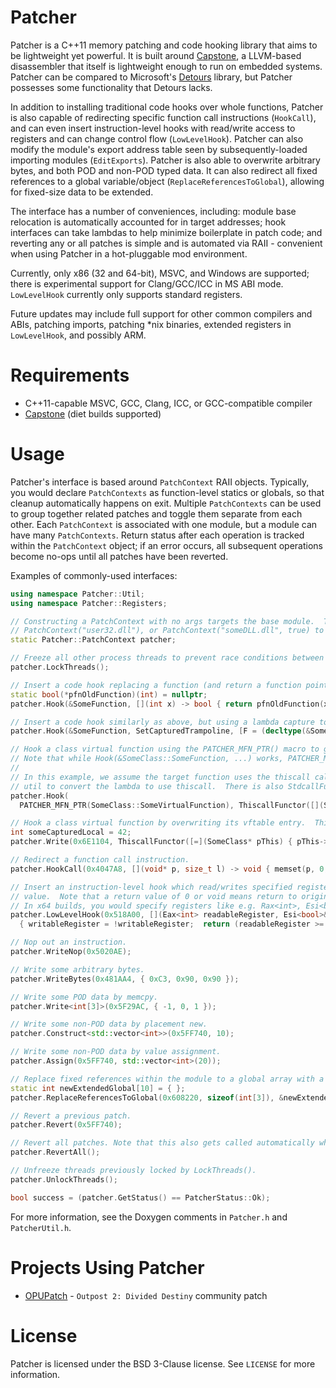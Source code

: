 # Patcher

Patcher is a C++11 memory patching and code hooking library that aims to be lightweight yet powerful. It is built around [Capstone](https://www.capstone-engine.org/), a LLVM-based disassembler that itself is lightweight enough to run on embedded systems. Patcher can be compared to Microsoft's [Detours](https://github.com/microsoft/detours) library, but Patcher possesses some functionality that Detours lacks.

In addition to installing traditional code hooks over whole functions, Patcher is also capable of redirecting specific function call instructions (`HookCall`), and can even insert instruction-level hooks with read/write access to registers and can change control flow (`LowLevelHook`). Patcher can also modify the module's export address table seen by subsequently-loaded importing modules (`EditExports`). Patcher is also able to overwrite arbitrary bytes, and both POD and non-POD typed data. It can also redirect all fixed references to a global variable/object (`ReplaceReferencesToGlobal`), allowing for fixed-size data to be extended.

The interface has a number of conveniences, including: module base relocation is automatically accounted for in target addresses; hook interfaces can take lambdas to help minimize boilerplate in patch code; and reverting any or all patches is simple and is automated via RAII - convenient when using Patcher in a hot-pluggable mod environment.

Currently, only x86 (32 and 64-bit), MSVC, and Windows are supported; there is experimental support for Clang/GCC/ICC in MS ABI mode. `LowLevelHook` currently only supports standard registers.

Future updates may include full support for other common compilers and ABIs, patching imports, patching \*nix binaries, extended registers in `LowLevelHook`, and possibly ARM.

# Requirements

* C++11-capable MSVC, GCC, Clang, ICC, or GCC-compatible compiler
* [Capstone](https://www.capstone-engine.org/) (diet builds supported)

# Usage

Patcher's interface is based around `PatchContext` RAII objects. Typically, you would declare `PatchContexts` as function-level statics or globals, so that cleanup automatically happens on exit. Multiple `PatchContexts` can be used to group together related patches and toggle them separate from each other. Each `PatchContext` is associated with one module, but a module can have many `PatchContexts`. Return status after each operation is tracked within the `PatchContext` object; if an error occurs, all subsequent operations become no-ops until all patches have been reverted.

Examples of commonly-used interfaces:

```C++
using namespace Patcher::Util;
using namespace Patcher::Registers;

// Constructing a PatchContext with no args targets the base module.  To target other modules, we could do e.g.
// PatchContext("user32.dll"), or PatchContext("someDLL.dll", true) to load and hold a reference to the module.
static Patcher::PatchContext patcher;

// Freeze all other process threads to prevent race conditions between patching and executing.
patcher.LockThreads();

// Insert a code hook replacing a function (and return a function pointer used to call the original function).
static bool(*pfnOldFunction)(int) = nullptr;
patcher.Hook(&SomeFunction, [](int x) -> bool { return pfnOldFunction(x+1); }, &pfnOldFunction);

// Insert a code hook similarly as above, but using a lambda capture to hold the original function pointer.
patcher.Hook(&SomeFunction, SetCapturedTrampoline, [F = (decltype(&SomeFunction))0](int x) -> bool { return F(x+1); });

// Hook a class virtual function using the PATCHER_MFN_PTR() macro to get its address.
// Note that while Hook(&SomeClass::SomeFunction, ...) works, PATCHER_MFN_PTR() is more robust for virtual functions.
//
// In this example, we assume the target function uses the thiscall calling convention, so we use the ThiscallFunctor
// util to convert the lambda to use thiscall.  There is also StdcallFunctor, FastcallFunctor, and VectorcallFunctor.
patcher.Hook(
  PATCHER_MFN_PTR(SomeClass::SomeVirtualFunction), ThiscallFunctor([](SomeClass* pThis, int x) { pThis->someField_ -= x; }));

// Hook a class virtual function by overwriting its vftable entry.  This will not hook the function for subclasses.
int someCapturedLocal = 42;
patcher.Write(0x6E1104, ThiscallFunctor([=](SomeClass* pThis) { pThis->someField_ -= someCapturedLocal; }));

// Redirect a function call instruction.
patcher.HookCall(0x4047A8, [](void* p, size_t l) -> void { memset(p, 0, l); });

// Insert an instruction-level hook which read/writes specified registers and maybe changes control flow via return
// value.  Note that a return value of 0 or void means return to origin.  Esp<T&, N> references (esp + N) on the stack.
// In x64 builds, you would specify registers like e.g. Rax<int>, Esi<bool>&, Rsp<int&, 24>.
patcher.LowLevelHook(0x518A00, [](Eax<int> readableRegister, Esi<bool>& writableRegister, Esp<int&, 12> stackValue)
  { writableRegister = !writableRegister;  return (readableRegister >= stackValue) ? 0 : 0x518B20; });

// Nop out an instruction.
patcher.WriteNop(0x5020AE);

// Write some arbitrary bytes.
patcher.WriteBytes(0x481AA4, { 0xC3, 0x90, 0x90 });

// Write some POD data by memcpy.
patcher.Write<int[3]>(0x5F29AC, { -1, 0, 1 });

// Write some non-POD data by placement new.
patcher.Construct<std::vector<int>>(0x5FF740, 10);

// Write some non-POD data by value assignment.
patcher.Assign(0x5FF740, std::vector<int>(20));

// Replace fixed references within the module to a global array with a larger-sized one.
static int newExtendedGlobal[10] = { };
patcher.ReplaceReferencesToGlobal(0x608220, sizeof(int[3]), &newExtendedGlobal);

// Revert a previous patch.
patcher.Revert(0x5FF740);

// Revert all patches. Note that this also gets called automatically when the PatchContext is destroyed.
patcher.RevertAll();

// Unfreeze threads previously locked by LockThreads().
patcher.UnlockThreads();

bool success = (patcher.GetStatus() == PatcherStatus::Ok);
```

For more information, see the Doxygen comments in `Patcher.h` and `PatcherUtil.h`.

# Projects Using Patcher

* [OPUPatch](https://github.com/OutpostUniverse/OPUPatch) - `Outpost 2: Divided Destiny` community patch

# License

Patcher is licensed under the BSD 3-Clause license.  See `LICENSE` for more information.
